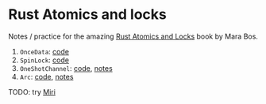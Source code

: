 # Rust Atomics and locks

Notes / practice for the amazing [Rust Atomics and Locks](https://marabos.nl/atomics/)
book by Mara Bos.

1. `OnceData`: [code](./src/once_data.rs)
2. `SpinLock`: [code](./src/spinlock.rs)
3. `OneShotChannel`: [code](./src/channel1.rs), [notes](./docs/channels.md)
4. `Arc`: [code](./src/arc.rs), [notes](./docs/arc.md)

TODO: try [Miri](https://github.com/rust-lang/miri)
